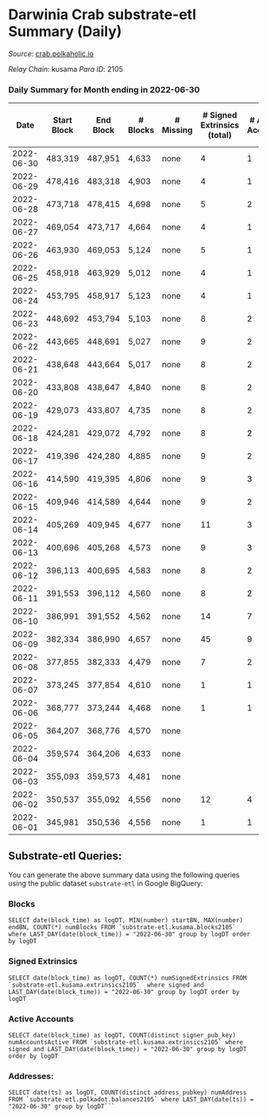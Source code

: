# Darwinia Crab substrate-etl Summary (Daily)

_Source_: [crab.polkaholic.io](https://crab.polkaholic.io)

*Relay Chain*: kusama
*Para ID*: 2105



### Daily Summary for Month ending in 2022-06-30


| Date | Start Block | End Block | # Blocks | # Missing | # Signed Extrinsics (total) | # Active Accounts | # Addresses with Balances | # Events | # Transfers | # XCM Transfers In | # XCM Transfers Out |
| ---- | ----------- | --------- | -------- | --------- | --------------------------- | ----------------- | ------------------------- | -------- | ----------- | ------------------ | ------------------- |
| 2022-06-30 | 483,319 | 487,951 | 4,633 | none  | 4 | 1 | 26 | 9,281 |   |   |   |
| 2022-06-29 | 478,416 | 483,318 | 4,903 | none  | 4 | 1 | 26 | 9,821 |   |   |   |
| 2022-06-28 | 473,718 | 478,415 | 4,698 | none  | 5 | 2 | 26 | 9,480 | 60 ($0.001) | 1 ($0.019) | 1 ($0.019) |
| 2022-06-27 | 469,054 | 473,717 | 4,664 | none  | 4 | 1 | 26 | 9,343 |   |   |   |
| 2022-06-26 | 463,930 | 469,053 | 5,124 | none  | 5 | 1 | 26 | 10,332 | 66 ($0.066) |   |   |
| 2022-06-25 | 458,918 | 463,929 | 5,012 | none  | 4 | 1 | 26 | 10,039 |   |   |   |
| 2022-06-24 | 453,795 | 458,917 | 5,123 | none  | 4 | 1 | 26 | 10,260 |   |   |   |
| 2022-06-23 | 448,692 | 453,794 | 5,103 | none  | 8 | 2 | 26 | 10,497 | 264 ($0.27) |   |   |
| 2022-06-22 | 443,665 | 448,691 | 5,027 | none  | 9 | 2 | 26 | 10,350 | 266 ($0.33) |   |   |
| 2022-06-21 | 438,648 | 443,664 | 5,017 | none  | 8 | 2 | 26 | 10,325 | 264 ($0.26) |   |   |
| 2022-06-20 | 433,808 | 438,647 | 4,840 | none  | 8 | 2 | 26 | 9,970 | 264 ($0.27) |   |   |
| 2022-06-19 | 429,073 | 433,807 | 4,735 | none  | 8 | 2 | 26 | 9,761 | 264 ($0.27) |   |   |
| 2022-06-18 | 424,281 | 429,072 | 4,792 | none  | 8 | 2 | 26 | 9,875 | 264 ($0.28) |   |   |
| 2022-06-17 | 419,396 | 424,280 | 4,885 | none  | 9 | 2 | 26 | 10,066 | 266 ($0.35) |   |   |
| 2022-06-16 | 414,590 | 419,395 | 4,806 | none  | 9 | 3 | 26 | 9,972 | 324 ($0.28) | 1 ($0.0015) | 1 ($0.0024) |
| 2022-06-15 | 409,946 | 414,589 | 4,644 | none  | 9 | 2 | 26 | 9,584 | 266 ($0.35) |   |   |
| 2022-06-14 | 405,269 | 409,945 | 4,677 | none  | 11 | 3 | 26 | 9,742 | 333 ($0.34) | 4 ($0.027) | 2 ($0.021) |
| 2022-06-13 | 400,696 | 405,268 | 4,573 | none  | 9 | 3 | 26 | 9,507 | 324 ($0.30) | 1 ($0.0027) | 1 ($0.0026) |
| 2022-06-12 | 396,113 | 400,695 | 4,583 | none  | 8 | 2 | 26 | 9,456 | 264 ($0.33) |   |   |
| 2022-06-11 | 391,553 | 396,112 | 4,560 | none  | 8 | 2 | 26 | 9,411 | 264 ($0.30) |   |   |
| 2022-06-10 | 386,991 | 391,552 | 4,562 | none  | 14 | 7 | 26 | 9,715 | 524 ($10.43) | 1 ($0.0013) | 1 ($0.0001) |
| 2022-06-09 | 382,334 | 386,990 | 4,657 | none  | 45 | 9 | 22 | 10,572 | 1,028 ($7.96) | 1 ($0.0028) | 8 ($0.018) |
| 2022-06-08 | 377,855 | 382,333 | 4,479 | none  | 7 | 2 | 17 | 9,417 | 385 ($0.022) | 8 ($0.14) | 6 ($0.13) |
| 2022-06-07 | 373,245 | 377,854 | 4,610 | none  | 1 | 1 | 16 | 9,289 | 60 ($0.0014) |   | 1 ($0.0045) |
| 2022-06-06 | 368,777 | 373,244 | 4,468 | none  | 1 | 1 | 16 | 9,006 | 60 ($0.0012) |   | 1 ($0.0041) |
| 2022-06-05 | 364,207 | 368,776 | 4,570 | none  |  |  | 16 | 9,142 |   |   |   |
| 2022-06-04 | 359,574 | 364,206 | 4,633 | none  |  |  | 16 | 9,269 |   |   |   |
| 2022-06-03 | 355,093 | 359,573 | 4,481 | none  |  |  | 16 | 8,964 |   |   |   |
| 2022-06-02 | 350,537 | 355,092 | 4,556 | none  | 12 | 4 | 16 | 9,690 | 465 ($51.86) | 5 ($0.88) | 7 ($1.73) |
| 2022-06-01 | 345,981 | 350,536 | 4,556 | none  | 1 | 1 | 11 | 9,124 |   |   |   |

## Substrate-etl Queries:
You can generate the above summary data using the following queries using the public dataset `substrate-etl` in Google BigQuery:


### Blocks
```
SELECT date(block_time) as logDT, MIN(number) startBN, MAX(number) endBN, COUNT(*) numBlocks FROM `substrate-etl.kusama.blocks2105`  where LAST_DAY(date(block_time)) = "2022-06-30" group by logDT order by logDT
```


### Signed Extrinsics
```
SELECT date(block_time) as logDT, COUNT(*) numSignedExtrinsics FROM `substrate-etl.kusama.extrinsics2105`  where signed and LAST_DAY(date(block_time)) = "2022-06-30" group by logDT order by logDT
```


### Active Accounts
```
SELECT date(block_time) as logDT, COUNT(distinct signer_pub_key) numAccountsActive FROM `substrate-etl.kusama.extrinsics2105` where signed and LAST_DAY(date(block_time)) = "2022-06-30" group by logDT order by logDT
```


### Addresses:
```
SELECT date(ts) as logDT, COUNT(distinct address_pubkey) numAddress FROM `substrate-etl.polkadot.balances2105` where LAST_DAY(date(ts)) = "2022-06-30" group by logDT```

